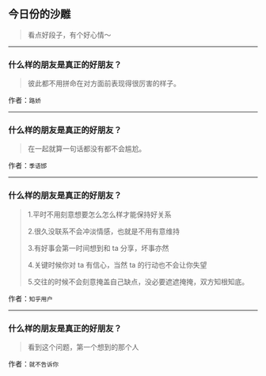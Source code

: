 ## 今日份的沙雕

> 看点好段子，有个好心情～


 
---

### 什么样的朋友是真正的好朋友？

> 彼此都不用拼命在对方面前表现得很厉害的样子。


作者：`路娇`

---

### 什么样的朋友是真正的好朋友？

> 在一起就算一句话都没有都不会尴尬。


作者：`季语邯`

---

### 什么样的朋友是真正的好朋友？

> 1.平时不用刻意想要怎么怎么样才能保持好关系
> 
> 2.很久没联系不会冲淡情感，也就是不用有意维持
> 
> 3.有好事会第一时间想到和 ta 分享，坏事亦然
> 
> 4.关键时候你对 ta 有信心，当然 ta 的行动也不会让你失望
> 
> 5.交往的时候不会刻意掩盖自己缺点，没必要遮遮掩掩，双方知根知底。


作者：`知乎用户`

---

### 什么样的朋友是真正的好朋友？

> 看到这个问题，第一个想到的那个人


作者：`就不告诉你`
